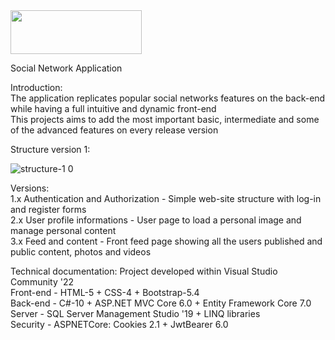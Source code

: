 <img src="https://github.com/sabricham/asp.net-social-network/assets/149872304/ea50ee17-04ce-44b1-a516-d390d9ccd895" width=210 height=70>

Social Network Application

Introduction:\
The application replicates popular social networks features on the back-end while having a full intuitive and dynamic front-end\
This projects aims to add the most important basic, intermediate and some of the advanced features on every release version

Structure version 1:

![structure-1 0](https://github.com/sabricham/asp.net-social-network/assets/149872304/3a96c2a5-8b1c-43c5-a511-449d03cf1a8c)

Versions:\
1.x Authentication and Authorization - Simple web-site structure with log-in and register forms\
2.x User profile informations - User page to load a personal image and manage personal content\
3.x Feed and content - Front feed page showing all the users published and public content, photos and videos

Technical documentation:
Project developed within Visual Studio Community '22\
Front-end - HTML-5 + CSS-4 + Bootstrap-5.4\
Back-end - C#-10 + ASP.NET MVC Core 6.0 + Entity Framework Core 7.0\
Server - SQL Server Management Studio '19 + LINQ libraries\
Security - ASPNETCore: Cookies 2.1 + JwtBearer 6.0

